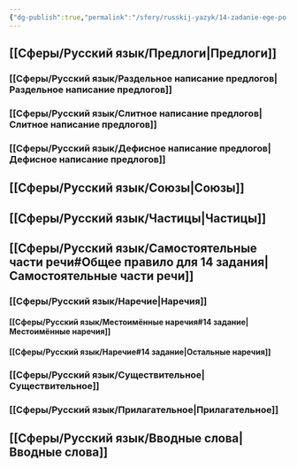 ```yaml
---
{"dg-publish":true,"permalink":"/sfery/russkij-yazyk/14-zadanie-ege-po-russkomu/","tags":["Русский"]}
---
```


## [[Сферы/Русский язык/Предлоги\|Предлоги]]
### [[Сферы/Русский язык/Раздельное написание предлогов\|Раздельное написание предлогов]]
### [[Сферы/Русский язык/Слитное написание предлогов\|Слитное написание предлогов]]
### [[Сферы/Русский язык/Дефисное написание предлогов\|Дефисное написание предлогов]]
## [[Сферы/Русский язык/Союзы\|Союзы]] 
## [[Сферы/Русский язык/Частицы\|Частицы]] 
## [[Сферы/Русский язык/Самостоятельные части речи#Общее правило для 14 задания\|Самостоятельные части речи]] 
### [[Сферы/Русский язык/Наречие\|Наречия]]
#### [[Сферы/Русский язык/Местоимённые наречия#14 задание\|Местоимённые наречия]] 
#### [[Сферы/Русский язык/Наречие#14 задание\|Остальные наречия]]
### [[Сферы/Русский язык/Существительное\|Существительное]] 
### [[Сферы/Русский язык/Прилагательное\|Прилагательное]] 
## [[Сферы/Русский язык/Вводные слова\|Вводные слова]] 